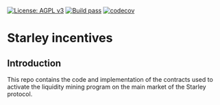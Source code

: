 [![License: AGPL v3](https://img.shields.io/badge/License-AGPL%20v3-blue.svg)](https://www.gnu.org/licenses/agpl-3.0)
[![Build pass](https://github.com/starley-finance/starley-incentives-controller/actions/workflows/node.js.yml/badge.svg)](https://github.com/starley-finance/starley-incentives-controller/actions/workflows/node.js.yml)
[![codecov](https://codecov.io/gh/starley-finance/starley-incentives-controller/branch/master/graph/badge.svg?token=DRFNLw506C)](https://codecov.io/gh/starley-finance/starley-incentives-controller)

# Starley incentives

## Introduction

This repo contains the code and implementation of the contracts used to activate the liquidity mining program on the main market of the Starley protocol.
